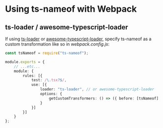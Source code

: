 # Using ts-nameof with Webpack

## ts-loader / awesome-typescript-loader

If using [ts-loader](https://github.com/TypeStrong/ts-loader) or [awesome-typescript-loader](https://github.com/s-panferov/awesome-typescript-loader), specify ts-nameof as a custom transformation like so in _webpack.config.js_:

```ts
const tsNameof = require("ts-nameof");

module.exports = {
    // ...etc...
    module: {
        rules: [{
            test: /\.tsx?$/,
            use: [{
                loader: "ts-loader", // or awesome-typescript-loader
                options: {
                    getCustomTransformers: () => ({ before: [tsNameof] })
                }
            }]
        }]
    }
};
```
